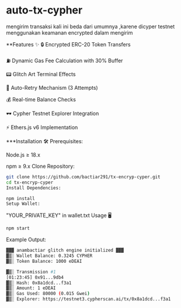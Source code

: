 # auto-tx-cypher
mengirim transaksi kali ini beda dari umumnya  ,karene dicyper testnet menggunakan keamanan encrypted dalam mengirim

**Features ✨
🔒 Encrypted ERC-20 Token Transfers

⛽ Dynamic Gas Fee Calculation with 30% Buffer

📟 Glitch Art Terminal Effects

🔁 Auto-Retry Mechanism (3 Attempts)

💰 Real-time Balance Checks

🕶️ Cypher Testnet Explorer Integration

⚡ Ethers.js v6 Implementation

***Installation  🛠️
Prerequisites:

Node.js ≥ 18.x

npm ≥ 9.x
Clone Repository:

```bash
git clone https://github.com/bactiar291/tx-encryp-cyper.git
cd tx-encryp-cyper
Install Dependencies:
```
```bash
npm install
Setup Wallet:
```
"YOUR_PRIVATE_KEY" in wallet.txt
Usage 🖥️
```bash
npm start
```
Example Output:

```bash
▓▓▓ anambactiar glitch engine initialized ▓▓▓
▓▒░ Wallet Balance: 0.3245 CYPHER
▓▒░ Token Balance: 1000 eDEAI

▓▒░ Transmission #1
[01:23:45] 0x91...9db4
▓▒░ Hash: 0x8a1dcd...f3a1
▓▒░ Amount: 1 eDEAI
▓▒░ Gas Used: 80000 (0.015 Gwei)
▓▒░ Explorer: https://testnet3.cypherscan.ai/tx/0x8a1dcd...f3a1
```
